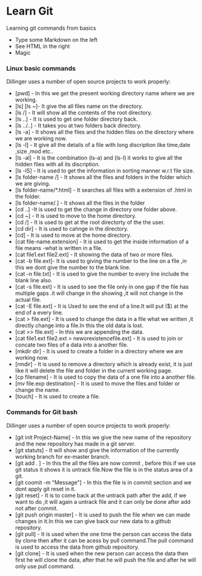 # Learn Git

Learning git commands from basics 
  - Type some Markdown on the left
  - See HTML in the right
  - Magic

### Linux basic commands 

Dillinger uses a number of open source projects to work properly:

* [pwd] -  In this we get the present working directory name where we are working.
* [ls] [ls ~]- It give the all files name on the directory. 
* [ls /] - It will show all the contents of the root directory.
* [ls ..] - It is used to get one folder directory back.
* [ls ../..] - It takes you at two folders back directory.
* [ls -a] - It shows all the files and the hidden files on the directory where we are working now.
* [ls -l] - It give all the details of a file with long discription like time,date ,size ,mod etc..
* [ls -al] - It is the combination (ls-a) and (ls-l) it works to give all the hidden files with all its discription.
* [ls -lS] - It is used to get the information in sorting manner w.r.t file size.
* [ls folder-name /] - It shows all the files and folders in the folder which we are giving.
* [ls folder-name/*.html] - It searches all files with a extension of .html in the folder.
* [ls folder-name/*.*] - It shows all the files in the folder
* [cd ..] -It is used to get the change in directory one folder above.
* [cd ~] - It is used to move to the home directory.
* [cd /] - It is used to get at the root directorty of the the user.
* [cd dir] - It is used to cahnge in the directory.
* [cd] - It is used to move at the home directory.
* [cat file-name.extension] - It is used to get the inside information of a file means -what is written in a file.
* [cat file1.ext file2.ext] - It showing the data of two or more files.
* [cat -b file.ext]- It is used to giving the number to the line on a file ,in this we dont give the number to the blank line.
* [cat -n file.txt] - It is used to give the number to every line include the blank line also.
* [cat -s file.ext] - It is used to see the file only in one gap if the file has multiple gaps .it will change in the showing ,it will not change in the actual file.
* [cat -E file.ext] - It is Used to see the end of a line.It will put ($) at the end of a every line.
* [cat > file.ext] - It is used to change the data in a file what we written ,it directly change into a file.In this the old data is lost.
* [cat >> file.ext] - In this we are appending the data.
* [cat file1.ext file2.ext > neworexistencefile.ext] - It is used to join or concate two files of a data into a another file. 
* [mkdir dir] - It is used to create a folder in a directory where we are working now.
* [rmdir] - It is used to remove a directory which is already exist, it is just like it will delete the file and folder in the current working page.
* [cp filename] - It is used to copy the data of a one file into a another file.
* [mv file.exp destination] - It is used to move the files and folder or change the name.
* [touch] - It is used to create a file.

### Commands for Git bash

Dillinger uses a number of open source projects to work properly:

* [git init Project-Name] - In this we give the new name of the repository and the new repository has made in a git server.
* [git statuts] - It will show and give the information of the currently working branch for ex-master branch.
* [git add . ] - In this the all the files are now commit , before this if we use git status it shows it is untrack file.Now the file is in the status area of a git.
* [git coomit -m "Message"] - In this the file is in commit section and we dont apply git reset in it.
* [git reset] - It is to come back at the untrack path after the add, if we want to do ,it will again a untrack file and it can only be done after add not after commit.
* [git push origin master] - It is used to push the file when we can made changes in it.In this we can give back our new data to a github repository.
* [git pull] - It is used when the one time the person can access the data by clone then after it can be acess by pull command.The pull command is used to access the data from github repository.
* [git clone] - It is used when the new person can access the data then first he will clone the data, after that he will push the file and after he will only use pull command.

